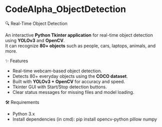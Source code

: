 # CodeAlpha_ObjectDetection

🔍 Real-Time Object Detection

An interactive **Python Tkinter application** for real-time object detection using **YOLOv3** and **OpenCV**.  
It can recognize **80+ objects** such as people, cars, laptops, animals, and more.

✨ Features
- Real-time webcam-based object detection.
- Detects 80+ everyday objects using the **COCO dataset**.
- Built with **YOLOv3 + OpenCV** for accuracy and speed.
- Tkinter GUI with Start/Stop detection buttons.
- Clear status messages for missing files and model loading.

🛠️ Requirements
- Python 3.x  
- Install dependencies (in cmd):
  pip install opencv-python pillow numpy

